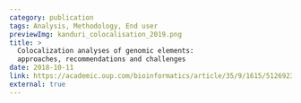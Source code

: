 ```yaml
---
category: publication 
tags: Analysis, Methodology, End user
previewImg: kanduri_colocalisation_2019.png
title: >
  Colocalization analyses of genomic elements:
  approaches, recommendations and challenges 
date: 2018-10-11
link: https://academic.oup.com/bioinformatics/article/35/9/1615/5126923
external: true
---
```


